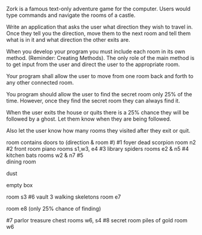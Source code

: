 Zork is a famous text-only adventure game for the computer. Users would type commands and navigate the rooms of a castle.

Write an application that asks the user what direction they wish to travel in. Once they tell you the direction, move them to the next room and tell them what is in it and what direction the other exits are.

When you develop your program you must include each room in its own method. (Reminder: Creating Methods).  The only role of the main method is to get input from the user and direct the user to the appropriate room.

Your program shall allow the user to move from one room back and forth to any other connected room.

You program should allow the user to find the secret room only 25% of the time. However, once they find the secret room they can always find it.

When the user exits the house or quits there is a 25% chance they will be followed by a ghost. Let them know when they are being followed.

Also let the user know how many rooms they visited after they exit or quit.

room	contains	doors to (direction & room #)
#1	foyer	dead scorpion	room n2
#2	front room	piano	rooms s1,w3, e4
#3	library	spiders	rooms e2 & n5
#4	kitchen	bats	rooms w2 & n7
#5	
dining room

dust

empty box

room s3
#6	vault	3 walking skeletons	
room e7

room e8 (only 25% chance of finding)

#7	parlor	treasure chest	rooms w6, s4
#8	secret room	piles of gold	room w6
